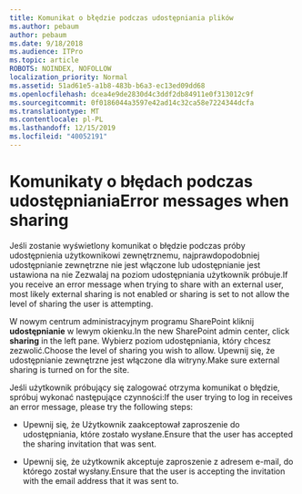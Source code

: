 ```yaml
---
title: Komunikat o błędzie podczas udostępniania plików
ms.author: pebaum
author: pebaum
ms.date: 9/18/2018
ms.audience: ITPro
ms.topic: article
ROBOTS: NOINDEX, NOFOLLOW
localization_priority: Normal
ms.assetid: 51ad61e5-a1b8-483b-b6a3-ec13ed09dd68
ms.openlocfilehash: dcea4e9de2830d4c3ddf2db84911e0f313012c9f
ms.sourcegitcommit: 0f0186044a3597e42ad14c32ca58e7224344dcfa
ms.translationtype: MT
ms.contentlocale: pl-PL
ms.lasthandoff: 12/15/2019
ms.locfileid: "40052191"
---
```

# <a name="error-messages-when-sharing"></a><span data-ttu-id="f693c-102">Komunikaty o błędach podczas udostępniania</span><span class="sxs-lookup"><span data-stu-id="f693c-102">Error messages when sharing</span></span>

<span data-ttu-id="f693c-103">Jeśli zostanie wyświetlony komunikat o błędzie podczas próby udostępnienia użytkownikowi zewnętrznemu, najprawdopodobniej udostępnianie zewnętrzne nie jest włączone lub udostępnianie jest ustawiona na nie Zezwalaj na poziom udostępniania użytkownik próbuje.</span><span class="sxs-lookup"><span data-stu-id="f693c-103">If you receive an error message when trying to share with an external user, most likely external sharing is not enabled or sharing is set to not allow the level of sharing the user is attempting.</span></span>
  
<span data-ttu-id="f693c-104">W nowym centrum administracyjnym programu SharePoint kliknij **udostępnianie** w lewym okienku.</span><span class="sxs-lookup"><span data-stu-id="f693c-104">In the  new SharePoint admin center, click **sharing** in the left pane.</span></span> <span data-ttu-id="f693c-105">Wybierz poziom udostępniania, który chcesz zezwolić.</span><span class="sxs-lookup"><span data-stu-id="f693c-105">Choose the level of sharing you wish to allow.</span></span> <span data-ttu-id="f693c-106">Upewnij się, że udostępnianie zewnętrzne jest włączone dla witryny.</span><span class="sxs-lookup"><span data-stu-id="f693c-106">Make sure external sharing is turned on for the site.</span></span> 
  
<span data-ttu-id="f693c-107">Jeśli użytkownik próbujący się zalogować otrzyma komunikat o błędzie, spróbuj wykonać następujące czynności:</span><span class="sxs-lookup"><span data-stu-id="f693c-107">If the user trying to log in receives an error message, please try the following steps:</span></span>
  
- <span data-ttu-id="f693c-108">Upewnij się, że Użytkownik zaakceptował zaproszenie do udostępniania, które zostało wysłane.</span><span class="sxs-lookup"><span data-stu-id="f693c-108">Ensure that the user has accepted the sharing invitation that was sent.</span></span>
    
- <span data-ttu-id="f693c-109">Upewnij się, że użytkownik akceptuje zaproszenie z adresem e-mail, do którego został wysłany.</span><span class="sxs-lookup"><span data-stu-id="f693c-109">Ensure that the user is accepting the invitation with the email address that it was sent to.</span></span>
    

